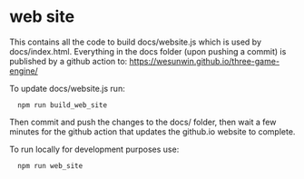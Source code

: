 # web site

This contains all the code to build docs/website.js which is used by docs/index.html.
Everything in the docs folder (upon pushing a commit) is published by a github action to: https://wesunwin.github.io/three-game-engine/

To update docs/website.js run:
```
  npm run build_web_site
```

Then commit and push the changes to the docs/ folder,
then wait a few minutes for the github action that updates the github.io website to complete.

To run locally for development purposes use:
```
  npm run web_site
```